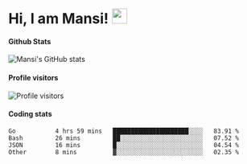 # Hi, I am Mansi! <img src="https://user-images.githubusercontent.com/1303154/88677602-1635ba80-d120-11ea-84d8-d263ba5fc3c0.gif" width="30px">

#### Github Stats

![Mansi's GitHub stats](https://github-readme-stats.vercel.app/api?username=mansikulkarni96&theme=tokyonight&count_private=true&show_icons=true&hide=contribs)

#### Profile visitors

![Profile visitors](https://visitor-badge.glitch.me/badge?page_id=page.id&left_color=grey&right_color=blue)

#### Coding stats

<!--START_SECTION:waka-->

```text
Go           4 hrs 59 mins   █████████████████████░░░░   83.91 %
Bash         26 mins         ██░░░░░░░░░░░░░░░░░░░░░░░   07.52 %
JSON         16 mins         █░░░░░░░░░░░░░░░░░░░░░░░░   04.54 %
Other        8 mins          ▓░░░░░░░░░░░░░░░░░░░░░░░░   02.35 %
```

<!--END_SECTION:waka-->
